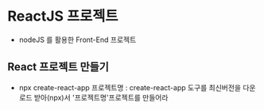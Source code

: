 # ReactJS 프로젝트

- nodeJS 를 활용한 Front-End 프로젝트

## React 프로젝트 만들기

- npx create-react-app 프로젝트명 : create-react-app 도구를 최신버전을 다운로드 받아(npx)서 '프로젝트명'프로젝트를 만들어라
